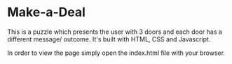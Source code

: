# Make-a-Deal
This is a puzzle which presents the user with 3 doors and each door has a different message/ outcome. It's built with HTML, CSS and Javascript.

In order to view the page simply open the index.html file with your browser.
